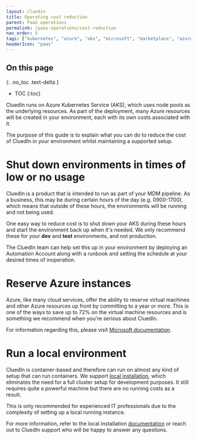 ```yaml
---
layout: cluedin
title: Operating cost reduction
parent: PaaS operations
permalink: /paas-operations/cost-reduction
nav_order: 5
tags: ["kubernetes", "azure", "aks", "microsoft", "marketplace", "azure-marketplace", "cost", "reduction", "reducing"]
headerIcon: "paas"
---
```

## On this page
{: .no_toc .text-delta }
- TOC
{:toc}


CluedIn runs on Azure Kubernetes Service (AKS), which uses node pools as the underlying resources. As part of the deployment, many Azure resources will be created in your environment, each with its own costs associated with it.

The purpose of this guide is to explain what you can do to reduce the cost of CluedIn in your environment whilst maintaining a supported setup.

# Shut down environments in times of low or no usage

CluedIn is a product that is intended to run as part of your MDM pipeline. As a business, this may be during certain hours of the day (e.g. 0900-1700), which means that outside of these hours, the environments will be running and not being used.

One easy way to reduce cost is to shut down your AKS during these hours and start the environment back up when it's needed. We only recommend these for your **dev** and **test** environments, and not production.

The CluedIn team can help set this up in your environment by deploying an Automation Account along with a runbook and setting the schedule at your desired times of inoperation.

# Reserve Azure instances
Azure, like many cloud services, offer the ability to reserve virtual machines and other Azure resources up front by committing to a year or more. This is one of the ways to save up to 72% on the virtual machine resources and is something we recommend when you're serious about CluedIn.

For information regarding this, please visit [Microsoft documentation](https://azure.microsoft.com/en-gb/pricing/reserved-vm-instances).

# Run a local environment

CluedIn is container-based and therefore can run on almost any kind of setup that can run containers.
We support [local installation](/deployment/local), which eliminates the need for a full cluster setup for development purposes. It still requires quite a powerful machine but there are no running costs as a result.

This is only recommended for experienced IT professionals due to the complexity of setting up a local running instance.

For more information, refer to the local installation [documentation](/deployment/local) or reach out to CluedIn support who will be happy to answer any questions.
